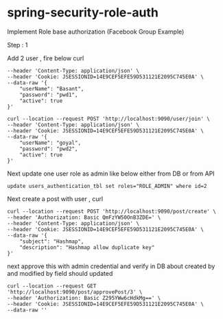 # spring-security-role-auth
Implement Role base authorization (Facebook Group Example)

Step : 1 

Add 2 user , fire below curl

```curl --location --request POST 'http://localhost:9090/user/join' \
--header 'Content-Type: application/json' \
--header 'Cookie: JSESSIONID=14E9CEF5EFE59D531121E2095C745E0A' \
--data-raw '{
    "userName": "Basant",
    "password": "pwd1",
    "active": true
}'
```

```
curl --location --request POST 'http://localhost:9090/user/join' \
--header 'Content-Type: application/json' \
--header 'Cookie: JSESSIONID=14E9CEF5EFE59D531121E2095C745E0A' \
--data-raw '{
    "userName": "goyal",
    "password": "pwd2",
    "active": true
}'
```

Next update one user role as admin like below either from DB or from API 

```
update users_authentication_tbl set roles="ROLE_ADMIN" where id=2
```

Next create a post with user , curl 

```
curl --location --request POST 'http://localhost:9090/post/create' \
--header 'Authorization: Basic QmFzYW50OnB3ZDE=' \
--header 'Content-Type: application/json' \
--header 'Cookie: JSESSIONID=14E9CEF5EFE59D531121E2095C745E0A' \
--data-raw '{
    "subject": "Hashmap",
    "description": "Hashmap allow duplicate key"
}'
```

next approve this with admin credential and verify in DB about created by and modified by field should updated 

```
curl --location --request GET 'http://localhost:9090/post/approvePost/3' \
--header 'Authorization: Basic Z295YWw6cHdkMg==' \
--header 'Cookie: JSESSIONID=14E9CEF5EFE59D531121E2095C745E0A' \
--data-raw ''
```



